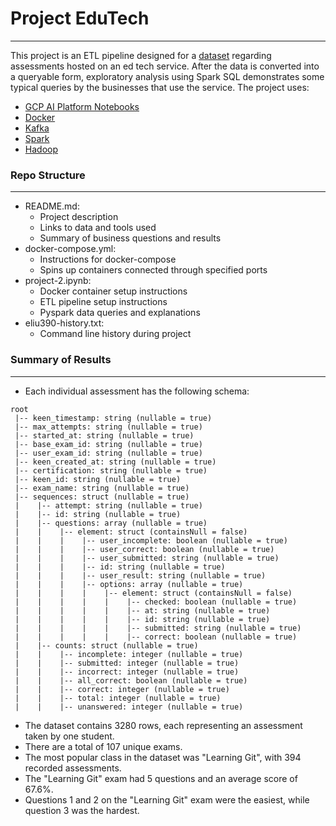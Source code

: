 # Project EduTech
---

This project is an ETL pipeline designed for a [dataset](https://goo.gl/ME6hjp) regarding assessments hosted on an ed tech service. After the data is converted into a queryable form, exploratory analysis using Spark SQL demonstrates some typical queries by the businesses that use the service. The project uses:
  - [GCP AI Platform Notebooks](https://cloud.google.com/ai-platform-notebooks)
  - [Docker](https://www.docker.com/)
  - [Kafka](https://kafka.apache.org/)
  - [Spark](https://spark.apache.org/)
  - [Hadoop](https://hadoop.apache.org/)

### Repo Structure
---

- README.md:
  - Project description
  - Links to data and tools used
  - Summary of business questions and results
- docker-compose.yml:
  - Instructions for docker-compose
  - Spins up containers connected through specified ports
- project-2.ipynb:
  - Docker container setup instructions
  - ETL pipeline setup instructions
  - Pyspark data queries and explanations
- eliu390-history.txt:
  - Command line history during project
  
### Summary of Results
---

- Each individual assessment has the following schema:

```
root
 |-- keen_timestamp: string (nullable = true)
 |-- max_attempts: string (nullable = true)
 |-- started_at: string (nullable = true)
 |-- base_exam_id: string (nullable = true)
 |-- user_exam_id: string (nullable = true)
 |-- keen_created_at: string (nullable = true)
 |-- certification: string (nullable = true)
 |-- keen_id: string (nullable = true)
 |-- exam_name: string (nullable = true)
 |-- sequences: struct (nullable = true)
 |    |-- attempt: string (nullable = true)
 |    |-- id: string (nullable = true)
 |    |-- questions: array (nullable = true)
 |    |    |-- element: struct (containsNull = false)
 |    |    |    |-- user_incomplete: boolean (nullable = true)
 |    |    |    |-- user_correct: boolean (nullable = true)
 |    |    |    |-- user_submitted: string (nullable = true)
 |    |    |    |-- id: string (nullable = true)
 |    |    |    |-- user_result: string (nullable = true)
 |    |    |    |-- options: array (nullable = true)
 |    |    |    |    |-- element: struct (containsNull = false)
 |    |    |    |    |    |-- checked: boolean (nullable = true)
 |    |    |    |    |    |-- at: string (nullable = true)
 |    |    |    |    |    |-- id: string (nullable = true)
 |    |    |    |    |    |-- submitted: string (nullable = true)
 |    |    |    |    |    |-- correct: boolean (nullable = true)
 |    |-- counts: struct (nullable = true)
 |    |    |-- incomplete: integer (nullable = true)
 |    |    |-- submitted: integer (nullable = true)
 |    |    |-- incorrect: integer (nullable = true)
 |    |    |-- all_correct: boolean (nullable = true)
 |    |    |-- correct: integer (nullable = true)
 |    |    |-- total: integer (nullable = true)
 |    |    |-- unanswered: integer (nullable = true)
```


- The dataset contains 3280 rows, each representing an assessment taken by one student.
- There are a total of 107 unique exams.
- The most popular class in the dataset was "Learning Git", with 394 recorded assessments.
- The "Learning Git" exam had 5 questions and an average score of 67.6%.
- Questions 1 and 2 on the "Learning Git" exam were the easiest, while question 3 was the hardest.